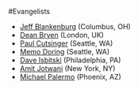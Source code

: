 #Evangelists

* [Jeff Blankenburg](https://github.com/jeffblankenburg/alexa/blob/master/start_here/alexa_evangelists/jeffblankenburg.md) (Columbus, OH)
* [Dean Bryen](https://github.com/jeffblankenburg/alexa/blob/master/start_here/alexa_evangelists/deanbryan.md) (London, UK)
* [Paul Cutsinger](https://github.com/jeffblankenburg/alexa/blob/master/start_here/alexa_evangelists/paulcutsinger.md) (Seattle, WA)
* [Memo Doring](https://github.com/jeffblankenburg/alexa/blob/master/start_here/alexa_evangelists/memodoring.md) (Seattle, WA)
* [Dave Isbitski](https://github.com/jeffblankenburg/alexa/blob/master/start_here/alexa_evangelists/daveisbitski.md) (Philadelphia, PA)
* [Amit Jotwani](https://github.com/jeffblankenburg/alexa/blob/master/start_here/alexa_evangelists/amitjotwani.md) (New York, NY)
* [Michael Palermo](https://github.com/jeffblankenburg/alexa/blob/master/start_here/alexa_evangelists/michaelpalermo.md) (Phoenix, AZ)
